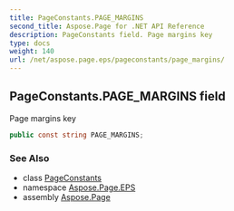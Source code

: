 ```yaml
---
title: PageConstants.PAGE_MARGINS
second_title: Aspose.Page for .NET API Reference
description: PageConstants field. Page margins key
type: docs
weight: 140
url: /net/aspose.page.eps/pageconstants/page_margins/
---
```

## PageConstants.PAGE_MARGINS field

Page margins key

```csharp
public const string PAGE_MARGINS;
```

### See Also

* class [PageConstants](../)
* namespace [Aspose.Page.EPS](../../pageconstants/)
* assembly [Aspose.Page](../../../)


